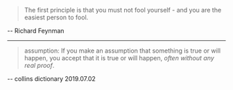 > The first principle is that you must not fool yourself - and you are the easiest person to fool.

-- Richard Feynman

---

> assumption: If you make an assumption that something is true or will happen, you accept that it is true or will happen, *often without any real proof*.

-- collins dictionary 2019.07.02
